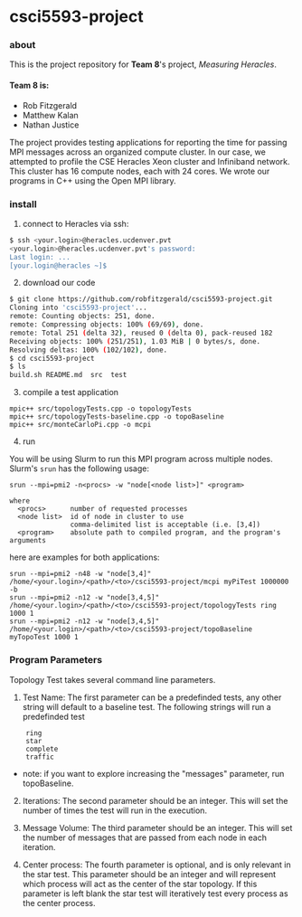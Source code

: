 # csci5593-project

### about

This is the project repository for **Team 8**'s project, _Measuring Heracles_. 

#### Team 8 is:

- Rob Fitzgerald
- Matthew Kalan
- Nathan Justice

The project provides testing applications for reporting the time for passing MPI messages across an organized compute cluster. In our case, we attempted to profile the CSE Heracles Xeon cluster and Infiniband network. This cluster has 16 compute nodes, each with 24 cores. We wrote our programs in C++ using the Open MPI library.

### install

1. connect to Heracles via ssh:

```bash
$ ssh <your.login>@heracles.ucdenver.pvt
<your.login>@heracles.ucdenver.pvt's password: 
Last login: ...
[your.login@heracles ~]$ 
```

2. download our code

```bash
$ git clone https://github.com/robfitzgerald/csci5593-project.git
Cloning into 'csci5593-project'...
remote: Counting objects: 251, done.
remote: Compressing objects: 100% (69/69), done.
remote: Total 251 (delta 32), reused 0 (delta 0), pack-reused 182
Receiving objects: 100% (251/251), 1.03 MiB | 0 bytes/s, done.
Resolving deltas: 100% (102/102), done.
$ cd csci5593-project
$ ls
build.sh README.md  src  test
```

3. compile a test application

```
mpic++ src/topologyTests.cpp -o topologyTests
mpic++ src/topologyTests-baseline.cpp -o topoBaseline
mpic++ src/monteCarloPi.cpp -o mcpi
```

4. run 

You will be using Slurm to run this MPI program across multiple nodes. Slurm's `srun` has the following usage:

```
srun --mpi=pmi2 -n<procs> -w "node[<node list>]" <program>

where
  <procs>      number of requested processes
  <node list>  id of node in cluster to use
               comma-delimited list is acceptable (i.e. [3,4])
  <program>    absolute path to compiled program, and the program's arguments
```

here are examples for both applications:

```
srun --mpi=pmi2 -n48 -w "node[3,4]" /home/<your.login>/<path>/<to>/csci5593-project/mcpi myPiTest 1000000 -b
srun --mpi=pmi2 -n12 -w "node[3,4,5]" /home/<your.login>/<path>/<to>/csci5593-project/topologyTests ring 1000 1
srun --mpi=pmi2 -n12 -w "node[3,4,5]" /home/<your.login>/<path>/<to>/csci5593-project/topoBaseline myTopoTest 1000 1
```

### Program Parameters

Topology Test takes several command line parameters.

1. Test Name: The first parameter can be a predefinded tests, any other string will default to a baseline test. The following strings will run a predefinded test

```
	ring
	star
	complete
	traffic
```

- note: if you want to explore increasing the "messages" parameter, run topoBaseline.

2. Iterations: The second parameter should be an integer. This will set the number of times the test will run in the execution. 

3. Message Volume: The third parameter should be an integer. This will set the number of messages that are passed from each node in each iteration. 

4. Center process: The fourth parameter is optional, and is only relevant in the star test. This parameter should be an integer and will represent which process will act as the center of the star topology. If this parameter is left blank the star test will iteratively test every process as the center process. 
